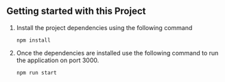 ## Getting started with this Project

1. Install the project dependencies using the following command

    `npm install`

2. Once the dependencies are installed use the following command to run the application on port 3000. 

    `npm run start`



